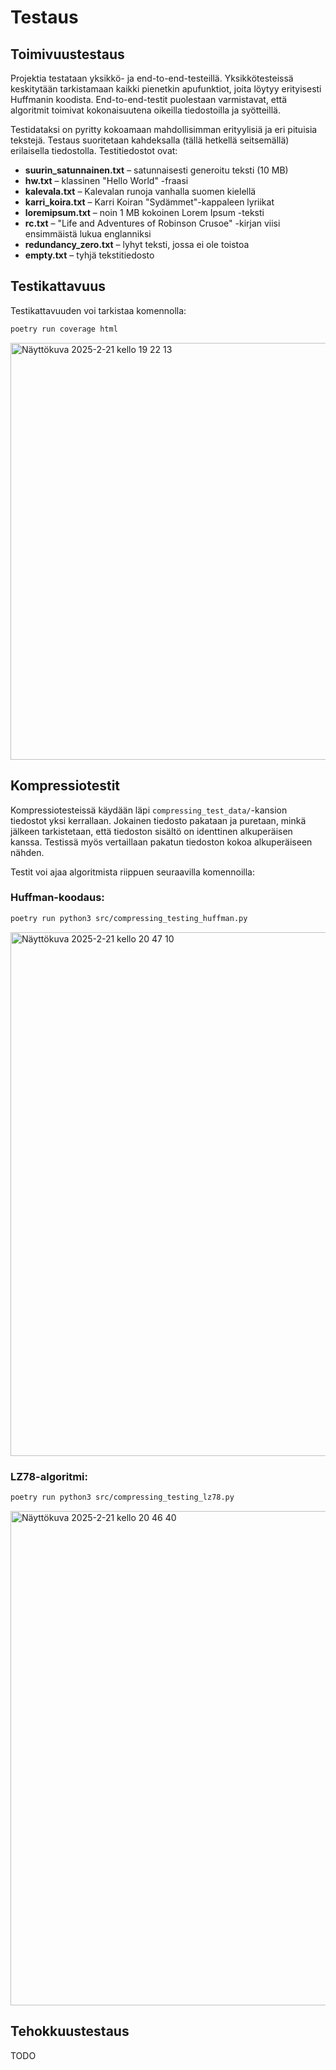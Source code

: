 # Testaus

## Toimivuustestaus

Projektia testataan yksikkö- ja end-to-end-testeillä. Yksikkötesteissä keskitytään tarkistamaan kaikki pienetkin apufunktiot, joita löytyy erityisesti Huffmanin koodista. End-to-end-testit puolestaan varmistavat, että algoritmit toimivat kokonaisuutena oikeilla tiedostoilla ja syötteillä.

Testidataksi on pyritty kokoamaan mahdollisimman erityylisiä ja eri pituisia tekstejä. Testaus suoritetaan kahdeksalla (tällä hetkellä seitsemällä) erilaisella tiedostolla. Testitiedostot ovat:

- **suurin_satunnainen.txt** – satunnaisesti generoitu teksti (10 MB)
- **hw.txt** – klassinen "Hello World" -fraasi
- **kalevala.txt** – Kalevalan runoja vanhalla suomen kielellä
- **karri_koira.txt** – Karri Koiran "Sydämmet"-kappaleen lyriikat
- **loremipsum.txt** – noin 1 MB kokoinen Lorem Ipsum -teksti
- **rc.txt** – "Life and Adventures of Robinson Crusoe" -kirjan viisi ensimmäistä lukua englanniksi
- **redundancy_zero.txt** – lyhyt teksti, jossa ei ole toistoa
- **empty.txt** – tyhjä tekstitiedosto

## Testikattavuus

Testikattavuuden voi tarkistaa komennolla:

```sh
poetry run coverage html
```
<img width="667" alt="Näyttökuva 2025-2-21 kello 19 22 13" src="https://github.com/user-attachments/assets/f288457d-6a51-4ce0-bf8e-65417499ceb7" />

## Kompressiotestit

Kompressiotesteissä käydään läpi `compressing_test_data/`-kansion tiedostot yksi kerrallaan. Jokainen tiedosto pakataan ja puretaan, minkä jälkeen tarkistetaan, että tiedoston sisältö on identtinen alkuperäisen kanssa. Testissä myös vertaillaan pakatun tiedoston kokoa alkuperäiseen nähden.

Testit voi ajaa algoritmista riippuen seuraavilla komennoilla:

### Huffman-koodaus:
```sh
poetry run python3 src/compressing_testing_huffman.py
```

<img width="838" alt="Näyttökuva 2025-2-21 kello 20 47 10" src="https://github.com/user-attachments/assets/c92fd6f7-2b2a-4a08-9c51-b1574836ff2a" />



### LZ78-algoritmi:
```sh
poetry run python3 src/compressing_testing_lz78.py
```

<img width="791" alt="Näyttökuva 2025-2-21 kello 20 46 40" src="https://github.com/user-attachments/assets/92c3b275-6b1f-447a-9cf3-5e7342c69836" />

## Tehokkuustestaus

TODO

